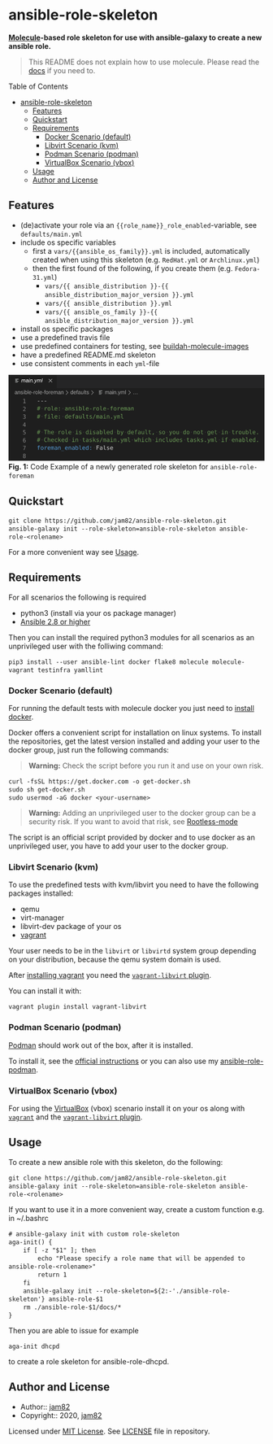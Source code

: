 # ansible-role-skeleton

**[Molecule](https://molecule.readthedocs.io/en/latest/)-based role skeleton for use with ansible-galaxy to create a new ansible role.**

> This README does not explain how to use molecule. Please read the [docs](https://molecule.readthedocs.io/en/latest/) if you need to.

Table of Contents

- [ansible-role-skeleton](#ansible-role-skeleton)
  - [Features](#features)
  - [Quickstart](#quickstart)
  - [Requirements](#requirements)
    - [Docker Scenario (default)](#docker-scenario-default)
    - [Libvirt Scenario (kvm)](#libvirt-scenario-kvm)
    - [Podman Scenario (podman)](#podman-scenario-podman)
    - [VirtualBox Scenario (vbox)](#virtualbox-scenario-vbox)
  - [Usage](#usage)
  - [Author and License](#author-and-license)

## Features

- (de)activate your role via an `{{role_name}}_role_enabled`-variable, see `defaults/main.yml`
- include os specific variables
  - first a `vars/{{ansible_os_family}}.yml` is included, automatically created when using this skeleton (e.g. `RedHat.yml` or `Archlinux.yml`)
  - then the first found of the following, if you create them (e.g. `Fedora-31.yml`)
    - `vars/{{ ansible_distribution }}-{{ ansible_distribution_major_version }}.yml`
    - `vars/{{ ansible_distribution }}.yml`
    - `vars/{{ ansible_os_family }}-{{ ansible_distribution_major_version }}.yml`
- install os specific packages
- use a predefined travis file
- use predefined containers for testing, see [buildah-molecule-images](https://github.com/jam82/buildah-molecule-images)
- have a predefined README.md skeleton
- use consistent comments in each `yml`-file

![Comment](comment.png)
**Fig. 1:** Code Example of a newly generated role skeleton for `ansible-role-foreman`

## Quickstart

```shell
git clone https://github.com/jam82/ansible-role-skeleton.git
ansible-galaxy init --role-skeleton=ansible-role-skeleton ansible-role-<rolename>
```

For a more convenient way see [Usage](#usage).

## Requirements

For all scenarios the following is required

- python3 (install via your os package manager)
- [Ansible 2.8 or higher](https://docs.ansible.com/ansible/latest/installation_guide/intro_installation.html)

Then you can install the required python3 modules for all scenarios as an unprivileged user with the folliwing command:

```shell
pip3 install --user ansible-lint docker flake8 molecule molecule-vagrant testinfra yamllint
```

### Docker Scenario (default)

For running the default tests with molecule docker you just need to [install docker](https://docs.docker.com/engine/install/).

Docker offers a convenient script for installation on linux systems.
To install the repositories, get the latest version installed and adding your user to the docker group,
just run the following commands:

> **Warning:** Check the script before you run it and use on your own risk.

```shell
curl -fsSL https://get.docker.com -o get-docker.sh
sudo sh get-docker.sh
sudo usermod -aG docker <your-username>
```

> **Warning:**
> Adding an unprivileged user to the docker group can be a security risk.
> If you want to avoid that risk, see [Rootless-mode](https://docs.docker.com/engine/security/rootless/)

The script is an official script provided by docker and to use docker as an unprivileged user, you have to add your user to the docker group.

### Libvirt Scenario (kvm)

To use the predefined tests with kvm/libvirt you need to have the following packages installed:

- qemu
- virt-manager
- libvirt-dev package of your os
- [vagrant](http://vagrantup.com)

Your user needs to be in the `libvirt` or `libvirtd` system group depending on your distribution, because the qemu system domain is used.

After [installing vagrant](https://www.vagrantup.com/downloads.html) you need the [`vagrant-libvirt` plugin](https://github.com/vagrant-libvirt/vagrant-libvirt).

You can install it with:

```shell
vagrant plugin install vagrant-libvirt
```

### Podman Scenario (podman)

[Podman](https://podman.io) should work out of the box, after it is installed.

To install it, see the [official instructions](https://podman.io/getting-started/installation.html) or you can also use my [ansible-role-podman](https://github.com/jam82/ansible-role-podman).

### VirtualBox Scenario (vbox)

For using the [VirtualBox](https://virtualbox.org) (vbox) scenario install it on your os along with [`vagrant`](https://www.vagrantup.com/downloads.html) and the [`vagrant-libvirt` plugin](https://github.com/vagrant-libvirt/vagrant-libvirt).

## Usage

To create a new ansible role with this skeleton, do the following:

```shell
git clone https://github.com/jam82/ansible-role-skeleton.git
ansible-galaxy init --role-skeleton=ansible-role-skeleton ansible-role-<rolename>
```

If you want to use it in a more convenient way, create a custom function e.g. in ~/.bashrc

```shell
# ansible-galaxy init with custom role-skeleton
aga-init() {
    if [ -z "$1" ]; then
        echo "Please specify a role name that will be appended to ansible-role-<rolename>"
        return 1
    fi
    ansible-galaxy init --role-skeleton=${2:-'./ansible-role-skeleton'} ansible-role-$1
    rm ./ansible-role-$1/docs/*
}
```

Then you are able to issue for example

```shell
aga-init dhcpd
```

to create a role skeleton for ansible-role-dhcpd.

## Author and License

- Author:: [jam82](https://github.com/jam82/)
- Copyright:: 2020, [jam82](https://github.com/jam82/)

Licensed under [MIT License](http://opensource.org/licenses/mit-license.php).
See [LICENSE](https://github.com/jam82/ansible-role-skeleton/blob/master/LICENSE) file in repository.
